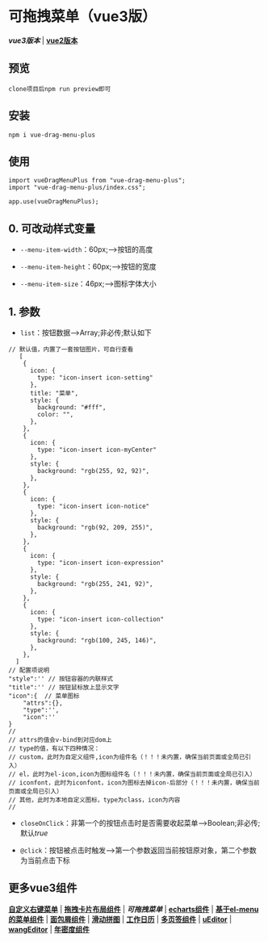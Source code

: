 # 可拖拽菜单（vue3版）
***vue3版本*** | [**vue2版本**](https://github.com/QuietHear/vue-drag-menu '右键新窗口浏览')


## 预览
	clone项目后npm run preview即可


## 安装
	npm i vue-drag-menu-plus


## 使用
	import vueDragMenuPlus from "vue-drag-menu-plus";
	import "vue-drag-menu-plus/index.css";
	
	app.use(vueDragMenuPlus);


## 0. 可改动样式变量
* `--menu-item-width`：60px;-->按钮的高度

* `--menu-item-height`：60px;-->按钮的宽度

* `--menu-item-size`：46px;-->图标字体大小


## 1. 参数
* `list`：按钮数据-->Array;非必传;默认如下
>
	// 默认值，内置了一套按钮图片，可自行查看
	   [
        {
          icon: {
            type: "icon-insert icon-setting"
          },
          title: "菜单",
          style: {
            background: "#fff",
            color: "",
          },
        },
        {
          icon: {
            type: "icon-insert icon-myCenter"
          },
          style: {
            background: "rgb(255, 92, 92)",
          },
        },
        {
          icon: {
            type: "icon-insert icon-notice"
          },
          style: {
            background: "rgb(92, 209, 255)",
          },
        },
        {
          icon: {
            type: "icon-insert icon-expression"
          },
          style: {
            background: "rgb(255, 241, 92)",
          },
        },
        {
          icon: {
            type: "icon-insert icon-collection"
          },
          style: {
            background: "rgb(100, 245, 146)",
          },
        },
      ]
	// 配置项说明
	"style":'' // 按钮容器的内联样式
	"title":'' // 按钮鼠标放上显示文字
	"icon":{  // 菜单图标
		"attrs":{},
		"type":'',
		"icon":''
	}
	//
	// attrs的值会v-bind到对应dom上
	// type的值，有以下四种情况：
	// custom，此时为自定义组件,icon为组件名（！！！未内置，确保当前页面或全局已引入）
	// el，此时为el-icon,icon为图标组件名（！！！未内置，确保当前页面或全局已引入）
	// iconfont，此时为iconfont，icon为图标去掉icon-后部分（！！！未内置，确保当前页面或全局已引入）
	// 其他，此时为本地自定义图标，type为class，icon为内容
	//
>

* `closeOnClick`：非第一个的按钮点击时是否需要收起菜单-->Boolean;非必传;默认*true*

* `@click`：按钮被点击时触发-->第一个参数返回当前按钮原对象，第二个参数为当前点击下标


## 更多vue3组件
[**自定义右键菜单**](https://github.com/QuietHear/vue-diy-rightmenu-plus '右键新窗口浏览') | [**拖拽卡片布局组件**](https://github.com/QuietHear/vue-drag-component-plus '右键新窗口浏览') | ***可拖拽菜单*** | [**echarts组件**](https://github.com/QuietHear/vue-echarts-block-plus '右键新窗口浏览') | [**基于el-menu的菜单组件**](https://github.com/QuietHear/vue-ele-nav-plus '右键新窗口浏览') | [**面包屑组件**](https://github.com/QuietHear/vue-permission-breads-plus '右键新窗口浏览') | [**滑动拼图**](https://github.com/QuietHear/vue-puzzle-slider-plus '右键新窗口浏览') | [**工作日历**](https://github.com/QuietHear/vue-shop-calendar-plus '右键新窗口浏览') | [**多页签组件**](https://github.com/QuietHear/vue-tabs-plus '右键新窗口浏览') | [**uEditor**](https://github.com/QuietHear/vue-ueditor-block-plus '右键新窗口浏览') | [**wangEditor**](https://github.com/QuietHear/vue-wangEditor-block-plus '右键新窗口浏览') | [**年密度组件**](https://github.com/QuietHear/vue-year-density-plus '右键新窗口浏览')